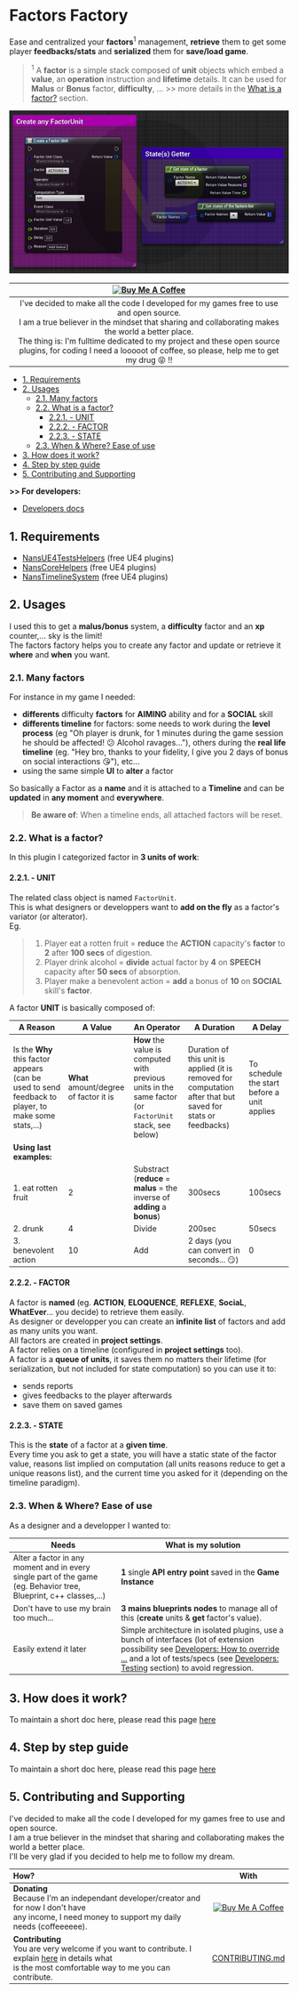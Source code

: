 # Factors Factory

Ease and centralized your **factors**<sup>1</sup> management, **retrieve** them to get some player **feedbacks/stats** and **serialized** them for **save/load game**.

> <sup>1</sup> A **factor** is a simple stack composed of **unit** objects which embed a **value**, an **operation** instruction and **lifetime** details. It can be used for **Malus** or **Bonus** factor, **difficulty**, ... >> more details in the [What is a factor?](#23-what-is-a-factor) section.

![Developers docs](./Docs/img/FactorsFactory.png)

|                                                                                                       <a href="https://www.buymeacoffee.com/NansUE4" target="_blank"><img src="https://cdn.buymeacoffee.com/buttons/default-green.png" alt="Buy Me A Coffee" height="51" width="217"></a>                                                                                                       |
| :---------------------------------------------------------------------------------------------------------------------------------------------------------------------------------------------------------------------------------------------------------------------------------------------------------------------------------------------------------------------------------------------: |
| I've decided to make all the code I developed for my games free to use and open source.<br> I am a true believer in the mindset that sharing and collaborating makes the world a better place.<br> The thing is: I'm fulltime dedicated to my project and these open source plugins, for coding I need a looooot of coffee, so please, help me to get my drug :stuck_out_tongue_closed_eyes: !! |

<!-- TOC -->

-   [1. Requirements](#1-requirements)
-   [2. Usages](#2-usages)
    -   [2.1. Many factors](#21-many-factors)
    -   [2.2. What is a factor?](#22-what-is-a-factor)
        -   [2.2.1. - UNIT](#221---unit)
        -   [2.2.2. - FACTOR](#222---factor)
        -   [2.2.3. - STATE](#223---state)
    -   [2.3. When & Where? Ease of use](#23-when--where-ease-of-use)
-   [3. How does it work?](#3-how-does-it-work)
-   [4. Step by step guide](#4-step-by-step-guide)
-   [5. Contributing and Supporting](#5-contributing-and-supporting)

<!-- /TOC -->

**>> For developers:**

-   [Developers docs](./Docs/Developers.md)

<a id="markdown-1-requirements" name="1-requirements"></a>

## 1. Requirements

-   [NansUE4TestsHelpers](https://github.com/NansPellicari/UE4-TestsHelpers) (free UE4 plugins)
-   [NansCoreHelpers](https://github.com/NansPellicari/UE4-CoreHelpers) (free UE4 plugins)
-   [NansTimelineSystem](https://github.com/NansPellicari/UE4-TimelineSystem) (free UE4 plugins)

<a id="markdown-2-usages" name="2-usages"></a>

## 2. Usages

I used this to get a **malus/bonus** system, a **difficulty** factor and an **xp** counter,... sky is the limit!  
The factors factory helps you to create any factor and update or retrieve it **where** and **when** you want.

<a id="markdown-21-many-factors" name="21-many-factors"></a>

### 2.1. Many factors

For instance in my game I needed:

-   **differents** difficulty **factors** for **AIMING** ability and for a **SOCIAL** skill
-   **differents timeline** for factors: some needs to work during the **level process** (eg "Oh player is drunk, for 1 minutes during the game session he should be affected! :confused: Alcohol ravages..."), others during the **real life timeline** (eg. "Hey bro, thanks to your fidelity, I give you 2 days of bonus on social interactions :kissing_heart:"), etc...
-   using the same simple **UI** to **alter** a factor

So basically a Factor as a **name** and it is attached to a **Timeline** and can be **updated** in **any moment** and **everywhere**.

> **Be aware of**: When a timeline ends, all attached factors will be reset.

<a id="markdown-22-what-is-a-factor" name="22-what-is-a-factor"></a>

### 2.2. What is a factor?

In this plugin I categorized factor in **3 units of work**:

<a id="markdown-221---unit" name="221---unit"></a>

#### 2.2.1. - UNIT

The related class object is named `FactorUnit`.  
This is what designers or developpers want to **add on the fly** as a factor's variator (or alterator).  
Eg.

> 1. Player eat a rotten fruit = **reduce** the **ACTION** capacity's **factor** to **2** after **100 secs** of digestion.
> 2. Player drink alcohol = **divide** actual factor by **4** on **SPEECH** capacity after **50 secs** of absorption.
> 3. Player make a benevolent action = **add** a bonus of **10** on **SOCIAL** skill's **factor**.

A factor **UNIT** is basically composed of:

| A Reason                                                                                            | A Value                                | An Operator                                                                                             | A Duration                                                                                                   | A Delay                                     |
| --------------------------------------------------------------------------------------------------- | -------------------------------------- | ------------------------------------------------------------------------------------------------------- | ------------------------------------------------------------------------------------------------------------ | ------------------------------------------- |
| Is the **Why** this factor appears (can be used to send feedback to player, to make some stats,...) | **What** amount/degree of factor it is | **How** the value is computed with previous units in the same factor (or `FactorUnit` stack, see below) | Duration of this unit is applied (it is removed for computation after that but saved for stats or feedbacks) | To schedule the start before a unit applies |
| **Using last examples:**                                                                            |
| 1. eat rotten fruit                                                                                 | 2                                      | Substract (**reduce** = **malus** = the inverse of **adding** a **bonus**)                              | 300secs                                                                                                      | 100secs                                     |
| 2. drunk                                                                                            | 4                                      | Divide                                                                                                  | 200sec                                                                                                       | 50secs                                      |
| 3. benevolent action                                                                                | 10                                     | Add                                                                                                     | 2 days (you can convert in seconds... :smirk:)                                                               | 0                                           |

<a id="markdown-222---factor" name="222---factor"></a>

#### 2.2.2. - FACTOR

A factor is **named** (eg. **ACTION**, **ELOQUENCE**, **REFLEXE**, **SociaL**, **WhatEver**... you decide) to retrieve them easily.  
As designer or developper you can create an **infinite list** of factors and add as many units you want.  
All factors are created in **project settings**.  
A factor relies on a timeline (configured in **project settings** too).  
A factor is a **queue of units**, it saves them no matters their lifetime (for serialization, but not included for state computation) so you can use it to:

-   sends reports
-   gives feedbacks to the player afterwards
-   save them on saved games

<a id="markdown-223---state" name="223---state"></a>

#### 2.2.3. - STATE

This is the **state** of a factor at a **given time**.  
Every time you ask to get a state, you will have a static state of the factor value, reasons list implied on computation (all units reasons reduce to get a unique reasons list), and the current time you asked for it (depending on the timeline paradigm).

<a id="markdown-23-when--where-ease-of-use" name="23-when--where-ease-of-use"></a>

### 2.3. When & Where? Ease of use

As a designer and a developper I wanted to:

| Needs                                                                                                             | What is my solution                                                                                                                                                                                                                                                                                                                         |
| ----------------------------------------------------------------------------------------------------------------- | ------------------------------------------------------------------------------------------------------------------------------------------------------------------------------------------------------------------------------------------------------------------------------------------------------------------------------------------- |
| Alter a factor in any moment and in every single part of the game (eg. Behavior tree, Blueprint, c++ classes,...) | **1** single **API entry point** saved in the **Game Instance**                                                                                                                                                                                                                                                                             |
| Don't have to use my brain too much...                                                                            | **3 mains blueprints nodes** to manage all of this (**create** units & **get** factor's value).                                                                                                                                                                                                                                             |
| Easily extend it later                                                                                            | Simple architecture in isolated plugins, use a bunch of interfaces (lot of extension possibility see [Developers: How to override ...](./Docs/Developers.md#4-how-to-override-create-my-own-factor-factor-unit--operator) and a lot of tests/specs (see [Developers: Testing](./Docs/Developers.md#6-testing) section) to avoid regression. |

<a id="markdown-3-how-does-it-work" name="3-how-does-it-work"></a>

## 3. How does it work?

To maintain a short doc here, please read this page [here](./Docs/How-does-it-work.md)

<a id="markdown-4-step-by-step-guide" name="4-step-by-step-guide"></a>

## 4. Step by step guide

To maintain a short doc here, please read this page [here](./Docs/StepByStep.md)

<a id="markdown-5-contributing-and-supporting" name="5-contributing-and-supporting"></a>

## 5. Contributing and Supporting

I've decided to make all the code I developed for my games free to use and open source.  
I am a true believer in the mindset that sharing and collaborating makes the world a better place.  
I'll be very glad if you decided to help me to follow my dream.

| How?                                                                                                                                                                               |                                                                                         With                                                                                         |
| :--------------------------------------------------------------------------------------------------------------------------------------------------------------------------------- | :----------------------------------------------------------------------------------------------------------------------------------------------------------------------------------: |
| **Donating**<br> Because I'm an independant developer/creator and for now I don't have<br> any income, I need money to support my daily needs (coffeeeeee).                        | <a href="https://www.buymeacoffee.com/NansUE4" target="_blank"><img src="https://cdn.buymeacoffee.com/buttons/default-green.png" alt="Buy Me A Coffee" height="51" width="217" ></a> |
| **Contributing**<br> You are very welcome if you want to contribute. I explain [here](./CONTRIBUTING.md) in details what<br> is the most comfortable way to me you can contribute. |                                                                         [CONTRIBUTING.md](./CONTRIBUTING.md)                                                                         |
